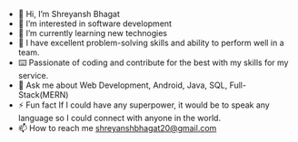 - 👋 Hi, I’m Shreyansh Bhagat
- 👀 I’m interested in software development
- 🌱 I’m currently learning new technogies
- 🧠 I have excellent problem-solving skills and ability to perform well in a team.
- ⌨️ Passionate of coding and contribute for the best with my skills for my service.
- 💬 Ask me about Web Development, Android, Java, SQL, Full-Stack(MERN)
- ⚡ Fun fact If I could have any superpower, it would be to speak any language so I could connect with anyone in the world.
- 📫 How to reach me shreyanshbhagat20@gmail.com


<!---
shreyanshbhagat20/shreyanshbhagat20 is a ✨ special ✨ repository because its `README.md` (this file) appears on your GitHub profile.
You can click the Preview link to take a look at your changes.
--->
